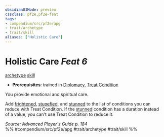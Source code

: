 ```yaml
---
obsidianUIMode: preview
cssclass: pf2e,pf2e-feat
tags:
- compendium/src/pf2e/apg
- trait/archetype
- trait/skill
aliases: ["Holistic Care"]
---
```

# Holistic Care  *Feat 6*  
[archetype](../../Rules/traits/archetype.md)  [skill](../../Rules/traits/skill.md)  

- **Prerequisites**: trained in [Diplomacy](../skills.md#Diplomacy), [Treat Condition](treat-condition-apg.md)

You provide emotional and spiritual care.

Add [frightened](../../Rules/conditions.md#Frightened), [stupefied](../../Rules/conditions.md#Stupefied), and [stunned](../../Rules/conditions.md#Stunned) to the list of conditions you can reduce with Treat Condition. If the [stunned](../../Rules/conditions.md#Stunned) condition has a duration instead of a value, you can't use Treat Condition to reduce it.

*Source: Advanced Player's Guide p. 184*  
%% #compendium/src/pf2e/apg #trait/archetype #trait/skill %%